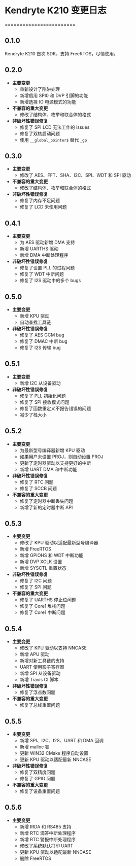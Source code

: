 # Kendryte K210 变更日志

========================

## 0.1.0

Kendryte K210 首次 SDK，支持 FreeRTOS，尽情使用。

## 0.2.0

- **主要变更**
  - 重新设计了陷阱处理
  - 新增启用 SPI0 和 DVP 引脚的功能
  - 新增选择 IO 电源模式的功能
- **不兼容的重大变更**
  - 修改了结构体、枚举和联合体的格式
- **非破坏性错误修复**
  - 修复了 SPI LCD 无法工作的 issues
  - 修复了双核启动问题
  - 使用 `__global_pointer$` 替代 `_gp`

## 0.3.0

- **主要变更**
  - 修改了 AES、FFT、SHA、I2C、SPI、WDT 和 SPI 驱动
- **不兼容的重大变更**
  - 修改了结构体、枚举和联合体的格式
- **非破坏性错误修复**
  - 修复了内存不足问题
  - 修复了 LCD 未使用问题

## 0.4.1

- **主要变更**
  - 为 AES 驱动新增 DMA 支持
  - 新增 UARTHS 驱动
  - 新增 DMA 中断处理程序
- **非破坏性错误修复**
  - 修复了设置 PLL 的过程问题
  - 修复了 WDT 中断问题
  - 修复了 I2S 驱动中的多个 bugs

## 0.5.0

- **主要变更**
  - 新增 KPU 驱动
  - 自动查找工具链
- **非破坏性错误修复**
  - 修复了 AES GCM bug
  - 修复了 DMAC 中断 bug
  - 修复了 I2S 传输 bug

## 0.5.1

- **主要变更**
  - 新增 I2C 从设备驱动
- **非破坏性错误修复**
  - 修复了 PLL 初始化问题
  - 修复了 SPI 接收模式问题
  - 修复了函数重定义不报告错误的问题
  - 减少了栈大小

## 0.5.2

- **主要变更**
  - 为最新型号编译器新增 KPU 驱动
  - 如果用户未设置 PROJ，则自动设置 PROJ
  - 更新了定时器驱动以支持更好的中断
  - 新增 UART DMA 和中断功能
- **非破坏性错误修复**
  - 修复了 RTC 问题
  - 修复了 SCCB 问题
- **不兼容的重大变更**
  - 修复了定时器中断丢失问题
  - 新增了新的定时器中断 API

## 0.5.3

- **主要变更**
  - 修改了 KPU 驱动以适配最新型号编译器
  - 新增 FreeRTOS
  - 新增 GPIOHS 和 WDT 中断功能
  - 新增 DVP XCLK 设置
  - 新增 SYSCTL 重置状态
- **非破坏性错误修复**
  - 修复了 I2C 问题
  - 修复了 SPI 问题
- **不兼容的重大变更**
  - 修复了 UARTHS 停止位问题
  - 修复了 Core1 堆栈问题
  - 修复了 Core1 中断问题

## 0.5.4

- **主要变更**
  - 修改了 KPU 驱动以支持 NNCASE
  - 新增 APU 驱动
  - 新增对新工具链的支持
  - UART 使用影子寄存器
  - 新增 SPI 从设备驱动
  - 新增 Travis CI 脚本
- **非破坏性错误修复**
  - 修复了浮点数问题
- **不兼容的重大变更**
  - 修复了总线重置问题

## 0.5.5

- **主要变更**
  - 新增 SPI、I2C、I2S、UART 和 DMA 回调
  - 新增 malloc 锁
  - 更新 WIN32 CMake 程序自动设置
  - 更新 KPU 驱动以适配最新 NNCASE
- **非破坏性错误修复**
  - 修复了双精度问题
  - 修复了 GPIO 问题
- **不兼容的重大变更**
  - 修复了设备重置问题

## 0.5.6

- **主要变更**
  - 新增 IRDA 和 RS485 支持
  - 新增 RTC 滴答中断处理程序
  - 新增 RTC 警报中断处理程序
  - 修改了系统默认打印 UART
  - 更新 KPU 驱动以适配最新 NNCASE
  - 删除 FreeRTOS
